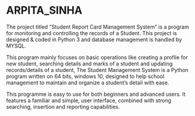 # ARPITA_SINHA
The project titled “Student Report Card Management System” is a
program for monitoring and controlling the records of a Student.
This project is designed &amp; coded in Python 3 and database
management is handled by MYSQL.

This program mainly focuses on basic operations like creating a
profile for new student, searching details and marks of a student
and updating records/details of a student, The Student
Management System is a Python program written on 64 bits,
windows 10, designed to help school management to maintain
and organize a student’s detail with ease.

This programme is easy to use for both beginners and advanced
users. It features a familiar and simple, user interface, combined
with strong searching, insertion and reporting capabilities.
